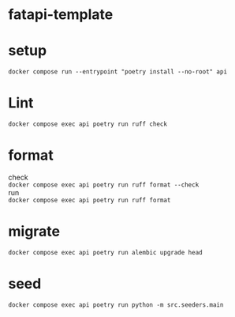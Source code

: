 # fatapi-template
# setup
`docker compose run --entrypoint "poetry install --no-root" api`

# Lint
`docker compose exec api poetry run ruff check`

# format
check  
`docker compose exec api poetry run ruff format --check`  
run  
`docker compose exec api poetry run ruff format`  

# migrate
`docker compose exec api poetry run alembic upgrade head`  

# seed
`docker compose exec api poetry run python -m src.seeders.main`  
